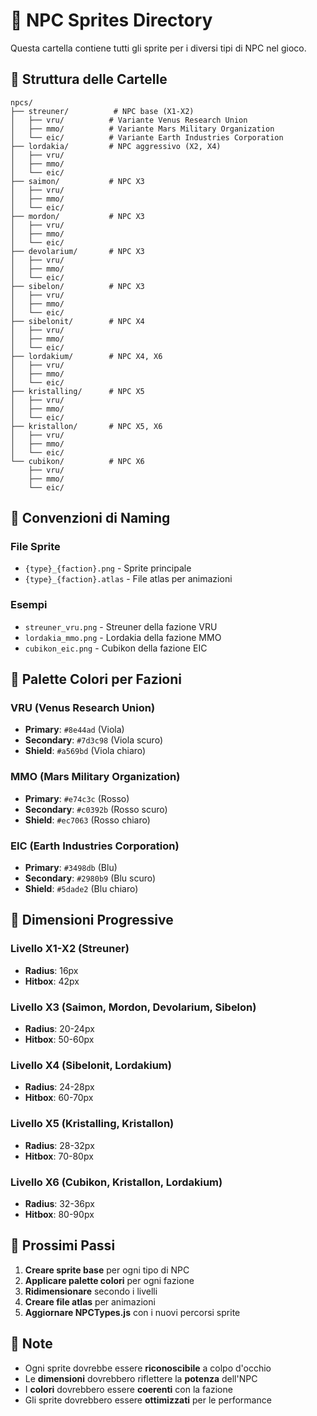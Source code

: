 # 🎨 NPC Sprites Directory

Questa cartella contiene tutti gli sprite per i diversi tipi di NPC nel gioco.

## 📁 Struttura delle Cartelle

```
npcs/
├── streuner/          # NPC base (X1-X2)
│   ├── vru/          # Variante Venus Research Union
│   ├── mmo/          # Variante Mars Military Organization  
│   └── eic/          # Variante Earth Industries Corporation
├── lordakia/         # NPC aggressivo (X2, X4)
│   ├── vru/
│   ├── mmo/
│   └── eic/
├── saimon/           # NPC X3
│   ├── vru/
│   ├── mmo/
│   └── eic/
├── mordon/           # NPC X3
│   ├── vru/
│   ├── mmo/
│   └── eic/
├── devolarium/       # NPC X3
│   ├── vru/
│   ├── mmo/
│   └── eic/
├── sibelon/          # NPC X3
│   ├── vru/
│   ├── mmo/
│   └── eic/
├── sibelonit/        # NPC X4
│   ├── vru/
│   ├── mmo/
│   └── eic/
├── lordakium/        # NPC X4, X6
│   ├── vru/
│   ├── mmo/
│   └── eic/
├── kristalling/      # NPC X5
│   ├── vru/
│   ├── mmo/
│   └── eic/
├── kristallon/       # NPC X5, X6
│   ├── vru/
│   ├── mmo/
│   └── eic/
└── cubikon/          # NPC X6
    ├── vru/
    ├── mmo/
    └── eic/
```

## 🎯 Convenzioni di Naming

### File Sprite
- `{type}_{faction}.png` - Sprite principale
- `{type}_{faction}.atlas` - File atlas per animazioni

### Esempi
- `streuner_vru.png` - Streuner della fazione VRU
- `lordakia_mmo.png` - Lordakia della fazione MMO
- `cubikon_eic.png` - Cubikon della fazione EIC

## 🎨 Palette Colori per Fazioni

### VRU (Venus Research Union)
- **Primary**: `#8e44ad` (Viola)
- **Secondary**: `#7d3c98` (Viola scuro)
- **Shield**: `#a569bd` (Viola chiaro)

### MMO (Mars Military Organization)
- **Primary**: `#e74c3c` (Rosso)
- **Secondary**: `#c0392b` (Rosso scuro)
- **Shield**: `#ec7063` (Rosso chiaro)

### EIC (Earth Industries Corporation)
- **Primary**: `#3498db` (Blu)
- **Secondary**: `#2980b9` (Blu scuro)
- **Shield**: `#5dade2` (Blu chiaro)

## 📏 Dimensioni Progressive

### Livello X1-X2 (Streuner)
- **Radius**: 16px
- **Hitbox**: 42px

### Livello X3 (Saimon, Mordon, Devolarium, Sibelon)
- **Radius**: 20-24px
- **Hitbox**: 50-60px

### Livello X4 (Sibelonit, Lordakium)
- **Radius**: 24-28px
- **Hitbox**: 60-70px

### Livello X5 (Kristalling, Kristallon)
- **Radius**: 28-32px
- **Hitbox**: 70-80px

### Livello X6 (Cubikon, Kristallon, Lordakium)
- **Radius**: 32-36px
- **Hitbox**: 80-90px

## 🚀 Prossimi Passi

1. **Creare sprite base** per ogni tipo di NPC
2. **Applicare palette colori** per ogni fazione
3. **Ridimensionare** secondo i livelli
4. **Creare file atlas** per animazioni
5. **Aggiornare NPCTypes.js** con i nuovi percorsi sprite

## 📝 Note

- Ogni sprite dovrebbe essere **riconoscibile** a colpo d'occhio
- Le **dimensioni** dovrebbero riflettere la **potenza** dell'NPC
- I **colori** dovrebbero essere **coerenti** con la fazione
- Gli sprite dovrebbero essere **ottimizzati** per le performance
